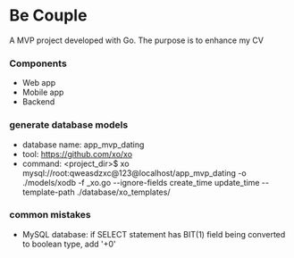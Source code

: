 # Be Couple #

A MVP project developed with Go. The purpose is to enhance my CV

### Components ###

* Web app
* Mobile app
* Backend

### generate database models ###
* database name: app_mvp_dating
* tool: https://github.com/xo/xo
* command:  <project_dir>$ xo mysql://root:qweasdzxc@123@localhost/app_mvp_dating -o ./models/xodb -f _xo.go --ignore-fields create_time update_time --template-path ./database/xo_templates/

### common mistakes
* MySQL database: if SELECT statement has BIT(1) field being converted to boolean type, add '+0'
